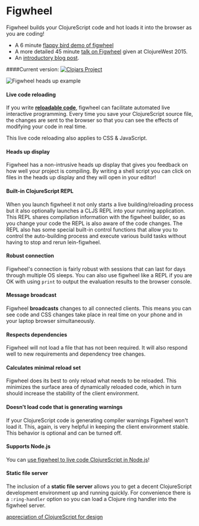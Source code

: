 # Figwheel

Figwheel builds your ClojureScript code and hot loads it into the browser as you are coding!

* A 6 minute [flappy bird demo of figwheel](https://www.youtube.com/watch?v=KZjFVdU8VLI)
* A more detailed 45 minute [talk on Figwheel](https://www.youtube.com/watch?v=j-kj2qwJa_E) given at ClojureWest 2015.
* An [introductory blog post](http://rigsomelight.com/2014/05/01/interactive-programming-flappy-bird-clojurescript.html).

####Current version:
[![Clojars Project](https://clojars.org/lein-figwheel/latest-version.svg)](https://clojars.org/lein-figwheel)

![Figwheel heads up example](https://s3.amazonaws.com/bhauman-blog-images/figwheel_image.png)


#### Live code reloading

If you write [**reloadable code**](https://github.com/bhauman/lein-figwheel#writing-reloadable-code), figwheel can facilitate automated live interactive programming. Every time you save your ClojureScript source file, the changes are sent to the browser so that you can see the effects of modifying your code in real time.

This live code reloading also applies to CSS & JavaScript. 


#### Heads up display

Figwheel has a non-intrusive heads up display that gives you feedback on how well your project is compiling. By writing a shell script you can click on files in the heads up display and they will open in your editor!

#### Built-in ClojureScript REPL

When you launch figwheel it not only starts a live building/reloading process but it also optionally launches a CLJS REPL into your running application. This REPL shares compilation information with the figwheel builder, so as you change your code the REPL is also aware of the code changes. The REPL also has some special built-in control functions that allow you to control the auto-building process and execute various build tasks without having to stop and rerun lein-figwheel.

#### Robust connection

Figwheel's connection is fairly robust with sessions that can last for days through multiple OS sleeps. You can also use figwheel like a REPL if you are OK with using `print` to output the evaluation results to the browser console.

#### Message broadcast

Figwheel **broadcasts** changes to all connected clients. This means you can see code and CSS changes take place in real time on your phone and in your laptop browser simultaneously.

#### Respects dependencies

Figwheel will not load a file that has not been required. It will also respond well to new requirements and dependency tree changes.

#### Calculates minimal reload set

Figwheel does its best to only reload what needs to be reloaded. This minimizes the surface area of dynamically reloaded code, which in turn should increase the stability of the client environment.

#### Doesn't load code that is generating warnings

If your ClojureScript code is generating compiler warnings Figwheel won't load it. This, again, is very helpful in keeping the client environment stable. This behavior is optional and can be turned off.


#### Supports Node.js

You can [use figwheel to live code ClojureScript in Node.js](https://github.com/bhauman/lein-figwheel/wiki/Node.js-development-with-figwheel)!

#### Static file server

The inclusion of a **static file server** allows you to get a decent ClojureScript development environment up and running quickly. For convenience there is a `:ring-handler` option so you can load a Clojure ring handler into the figwheel server.


[appreciation of ClojureScript for design](https://precursorapp.com/blog/clojure-is-a-product-design-tool) 
 

